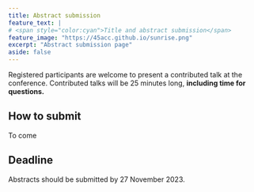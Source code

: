 ```yaml
---
title: Abstract submission
feature_text: | 
# <span style="color:cyan">Title and abstract submission</span>
feature_image: "https://45acc.github.io/sunrise.png"
excerpt: "Abstract submission page"
aside: false
---
```


Registered participants are welcome to present a contributed talk at the conference. Contributed talks will be 25 minutes long, **including time for questions.**

## How to submit

To come

## Deadline

Abstracts should be submitted by 27 November 2023.
